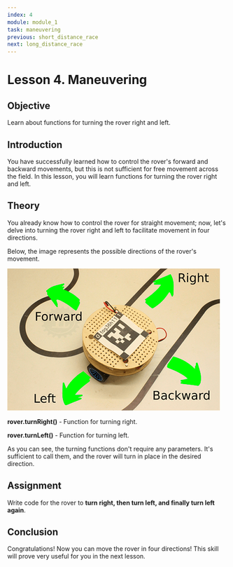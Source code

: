 ```yaml
---
index: 4
module: module_1 
task: maneuvering
previous: short_distance_race
next: long_distance_race
---
```

# Lesson 4. Maneuvering

## Objective
Learn about functions for turning the rover right and left.

## Introduction
You have successfully learned how to control the rover's forward and backward movements, but this is not sufficient for free movement across the field. In this lesson, you will learn functions for turning the rover right and left.

## Theory
You already know how to control the rover for straight movement; now, let's delve into turning the rover right and left to facilitate movement in four directions.

Below, the image represents the possible directions of the rover's movement.

![robot_directions](https://github.com/autolab-fi/line-robot-curriculum/blob/main/images/module_1/directions.png?raw=true)

**rover.turnRight()** - Function for turning right.

**rover.turnLeft()** - Function for turning left.

As you can see, the turning functions don't require any parameters. It's sufficient to call them, and the rover will turn in place in the desired direction.

## Assignment 
Write code for the rover to **turn right, then turn left, and finally turn left again**.

## Conclusion
Congratulations! Now you can move the rover in four directions! This skill will prove very useful for you in the next lesson.

